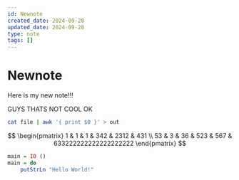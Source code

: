 ```yaml
---
id: Newnote
created_date: 2024-09-28
updated_date: 2024-09-28
type: note
tags: []
---
```


# Newnote

Here is my new note!!!

GUYS
THATS NOT COOL OK

```bash
cat file | awk '{ print $0 }' > out
```

$$
\begin{pmatrix}
 1 & 1 & 1 & 342 & 2312 & 431 \\
53 & 3 & 36 & 523 & 567 & 633222222222222222222
\end{pmatrix}
$$

```haskell
main = IO ()
main = do
	putStrLn "Hello World!"
```

